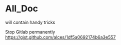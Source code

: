 # All_Doc
will contain handy tricks

Stop Gitlab permanently
https://gist.github.com/alces/1df5a0692174b6a3e557
